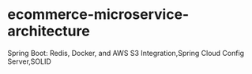# ecommerce-microservice-architecture
Spring Boot: Redis, Docker, and AWS S3 Integration,Spring Cloud Config Server,SOLID
